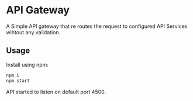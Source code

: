# API Gateway

A Simple API gateway that re routes the request to configured API Services wihtout any validation. 

## Usage

Install using npm:

```bash
npm i 
npm start
```
API started to listen on default port 4500. 